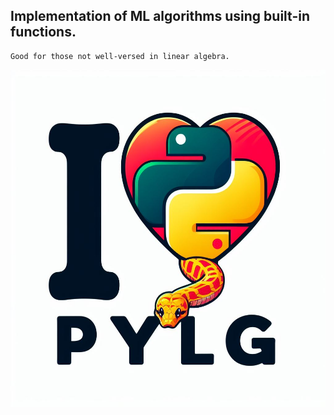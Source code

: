 ##  Implementation of ML algorithms using built-in functions. 
    Good for those not well-versed in linear algebra.
<p align="center">
<img src="love_python.jpg" alt="drawing" width="575" height = 540 />
</p>
